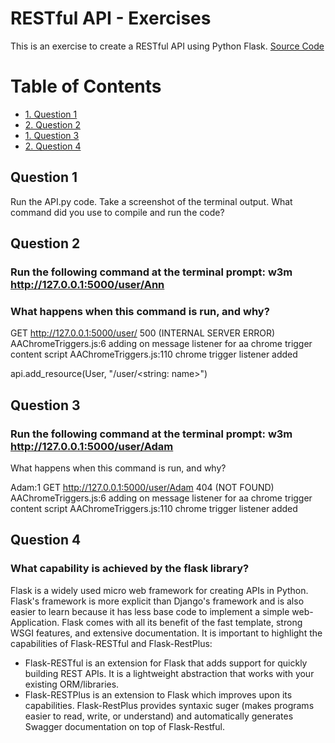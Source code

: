  <h1>RESTful API - Exercises</h1>

This is an exercise to create a RESTful API using Python Flask. [Source Code](https://codeburst.io/this-is-how-easy-it-is-to-create-a-rest-api-8a25122ab1f3)
 

<h1>Table of Contents</h1>
 
<!-- TOC -->
- [1. Question 1](#1-question-1)
- [2. Question 2](#2-question-2)
- [1. Question 3](#3-question-3)
- [2. Question 4](#4-question-4)

<!-- TOC -->


## Question 1  

Run the API.py code. Take a screenshot of the terminal output. What command did you use to compile and run the code?

## Question 2  

### Run the following command at the terminal prompt: w3m http://127.0.0.1:5000/user/Ann

### What happens when this command is run, and why?

GET http://127.0.0.1:5000/user/ 500 (INTERNAL SERVER ERROR)
AAChromeTriggers.js:6 adding on message listener for aa chrome trigger content script
AAChromeTriggers.js:110 chrome trigger listener added

api.add_resource(User, "/user/<string: name>")


## Question 3   

### Run the following command at the terminal prompt: w3m http://127.0.0.1:5000/user/Adam

What happens when this command is run, and why?

Adam:1 GET http://127.0.0.1:5000/user/Adam 404 (NOT FOUND)
AAChromeTriggers.js:6 adding on message listener for aa chrome trigger content script
AAChromeTriggers.js:110 chrome trigger listener added

## Question 4

### What capability is achieved by the flask library?

Flask is a widely used micro web framework for creating APIs in Python. Flask's framework is more explicit than Django's framework and is also easier to learn because it has less base code to implement a simple web-Application. Flask comes with all its benefit of the fast template, strong WSGI features, and extensive documentation. It is important to highlight the capabilities of Flask-RESTful and Flask-RestPlus: 

* Flask-RESTful is an extension for Flask that adds support for quickly building REST APIs. It is a lightweight abstraction that works with your existing ORM/libraries. 
* Flask-RESTPlus is an extension to Flask which improves upon its capabilities. Flask-RestPlus provides syntaxic suger (makes programs easier to read, write, or understand) and automatically generates Swagger documentation on top of Flask-Restful.


